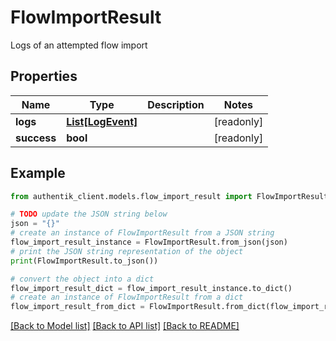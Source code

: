 # FlowImportResult

Logs of an attempted flow import

## Properties

Name | Type | Description | Notes
------------ | ------------- | ------------- | -------------
**logs** | [**List[LogEvent]**](LogEvent.md) |  | [readonly] 
**success** | **bool** |  | [readonly] 

## Example

```python
from authentik_client.models.flow_import_result import FlowImportResult

# TODO update the JSON string below
json = "{}"
# create an instance of FlowImportResult from a JSON string
flow_import_result_instance = FlowImportResult.from_json(json)
# print the JSON string representation of the object
print(FlowImportResult.to_json())

# convert the object into a dict
flow_import_result_dict = flow_import_result_instance.to_dict()
# create an instance of FlowImportResult from a dict
flow_import_result_from_dict = FlowImportResult.from_dict(flow_import_result_dict)
```
[[Back to Model list]](../README.md#documentation-for-models) [[Back to API list]](../README.md#documentation-for-api-endpoints) [[Back to README]](../README.md)


